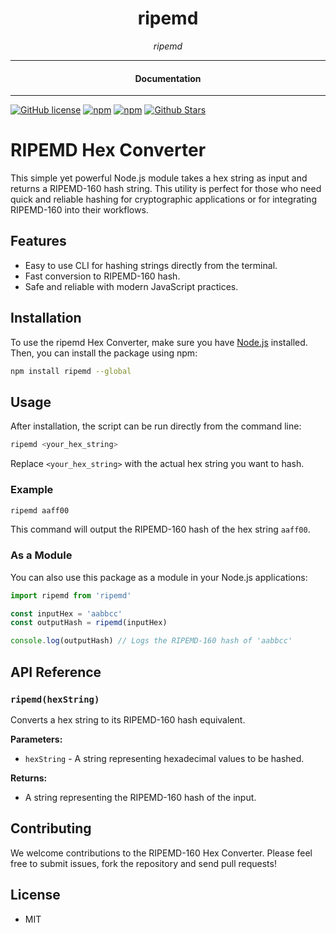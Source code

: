 <div align="center">  
  <h1>ripemd</h1>
</div>

<div align="center">  
<i>ripemd</i>
</div>

---

<div align="center">
<h4>Documentation</h4>
</div>

---

[![GitHub license](https://img.shields.io/badge/license-MIT-blue.svg)](https://github.com/brain-wallet/ripemd/blob/gh-pages/LICENSE)
[![npm](https://img.shields.io/npm/v/ripemd)](https://npmjs.com/package/ripemd)
[![npm](https://img.shields.io/npm/dw/ripemd.svg)](https://npmjs.com/package/ripemd)
[![Github Stars](https://img.shields.io/github/stars/brain-wallet/ripemd.svg)](https://github.com/brain-wallet/ripemd/)

# RIPEMD Hex Converter

This simple yet powerful Node.js module takes a hex string as input and returns a RIPEMD-160 hash string. This utility is perfect for those who need quick and reliable hashing for cryptographic applications or for integrating RIPEMD-160 into their workflows.

## Features

- Easy to use CLI for hashing strings directly from the terminal.
- Fast conversion to RIPEMD-160 hash.
- Safe and reliable with modern JavaScript practices.

## Installation

To use the ripemd Hex Converter, make sure you have [Node.js](https://nodejs.org/) installed. Then, you can install the package using npm:

```bash
npm install ripemd --global
```

## Usage

After installation, the script can be run directly from the command line:

```bash
ripemd <your_hex_string>
```

Replace `<your_hex_string>` with the actual hex string you want to hash.

### Example

```bash
ripemd aaff00
```

This command will output the RIPEMD-160 hash of the hex string `aaff00`.

### As a Module

You can also use this package as a module in your Node.js applications:

```javascript
import ripemd from 'ripemd'

const inputHex = 'aabbcc'
const outputHash = ripemd(inputHex)

console.log(outputHash) // Logs the RIPEMD-160 hash of 'aabbcc'
```

## API Reference

### `ripemd(hexString)`

Converts a hex string to its RIPEMD-160 hash equivalent.

**Parameters:**

- `hexString` - A string representing hexadecimal values to be hashed.

**Returns:**

- A string representing the RIPEMD-160 hash of the input.

## Contributing

We welcome contributions to the RIPEMD-160 Hex Converter. Please feel free to submit issues, fork the repository and send pull requests!

## License

- MIT
